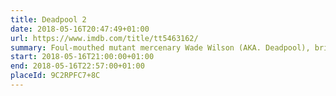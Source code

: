 ```yaml
---
title: Deadpool 2
date: 2018-05-16T20:47:49+01:00
url: https://www.imdb.com/title/tt5463162/
summary: Foul-mouthed mutant mercenary Wade Wilson (AKA. Deadpool), brings together a team of fellow mutant rogues to protect a young boy with supernatural abilities from the brutal, time-traveling cyborg, Cable.
start: 2018-05-16T21:00:00+01:00
end: 2018-05-16T22:57:00+01:00
placeId: 9C2RPFC7+8C
---
```

